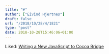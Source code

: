 ```yaml
---
title: "#"
author: ["Eivind Hjertnes"]
draft: false
url: "/2018/10/28/4/1821"
type: "post"
date: 2018-10-28T15:46:06+01:00
---
```


Liked:
[Writing
a New JavaScript to Cocoa Bridge](http://shapeof.com/archives/2018/9/writing%5Fa%5Fnew%5Fjavascript%5Fto%5Fcocoa%5Fbridge.html)
